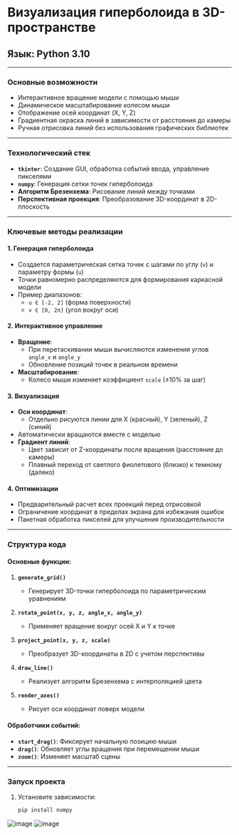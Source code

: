 # Визуализация гиперболоида в 3D-пространстве  
## **Язык**: Python 3.10  

---

### **Основные возможности**  
- Интерактивное вращение модели с помощью мыши  
- Динамическое масштабирование колесом мыши  
- Отображение осей координат (X, Y, Z)  
- Градиентная окраска линий в зависимости от расстояния до камеры  
- Ручная отрисовка линий без использования графических библиотек  

---

### **Технологический стек**  
- **`tkinter`**: Создание GUI, обработка событий ввода, управление пикселями  
- **`numpy`**: Генерация сетки точек гиперболоида  
- **Алгоритм Брезенхема**: Рисование линий между точками  
- **Перспективная проекция**: Преобразование 3D-координат в 2D-плоскость  

---

### **Ключевые методы реализации**  

#### 1. **Генерация гиперболоида**  
- Создается параметрическая сетка точек с шагами по углу (`v`) и параметру формы (`u`)  
- Точки равномерно распределяются для формирования каркасной модели  
- Пример диапазонов:  
  - `u ∈ [-2, 2]` (форма поверхности)  
  - `v ∈ [0, 2π]` (угол вокруг оси)  

#### 2. **Интерактивное управление**  
- **Вращение**:  
  - При перетаскивании мыши вычисляются изменения углов `angle_x` и `angle_y`  
  - Обновление позиций точек в реальном времени  
- **Масштабирование**:  
  - Колесо мыши изменяет коэффициент `scale` (±10% за шаг)  

#### 3. **Визуализация**  
- **Оси координат**:  
  - Отдельно рисуются линии для X (красный), Y (зеленый), Z (синий)  
 - Автоматически вращаются вместе с моделью  
- **Градиент линий**:  
  - Цвет зависит от Z-координаты после вращения (расстояние до камеры)  
  - Плавный переход от светлого фиолетового (близко) к темному (далеко)  

#### 4. **Оптимизации**  
- Предварительный расчет всех проекций перед отрисовкой  
- Ограничение координат в пределах экрана для избежания ошибок  
- Пакетная обработка пикселей для улучшения производительности  

---

### **Структура кода**  

#### Основные функции:  
1. **`generate_grid()`**  
   - Генерирует 3D-точки гиперболоида по параметрическим уравнениям  

2. **`rotate_point(x, y, z, angle_x, angle_y)`**  
   - Применяет вращение вокруг осей X и Y к точке  

3. **`project_point(x, y, z, scale)`**  
   - Преобразует 3D-координаты в 2D с учетом перспективы  

4. **`draw_line()`**  
   - Реализует алгоритм Брезенхема с интерполяцией цвета  

5. **`render_axes()`**  
   - Рисует оси координат поверх модели  

#### Обработчики событий:  
- **`start_drag()`**: Фиксирует начальную позицию мыши  
- **`drag()`**: Обновляет углы вращения при перемещении мыши  
- **`zoom()`**: Изменяет масштаб сцены  

---

### **Запуск проекта**  
1. Установите зависимости:  
   ```bash
   pip install numpy
![image](https://github.com/user-attachments/assets/e3ccd89f-bffa-41fc-b296-43c36ebcade3)
![image](https://github.com/user-attachments/assets/03d7d0fc-76e3-467f-9ec7-9530756f3afa)

